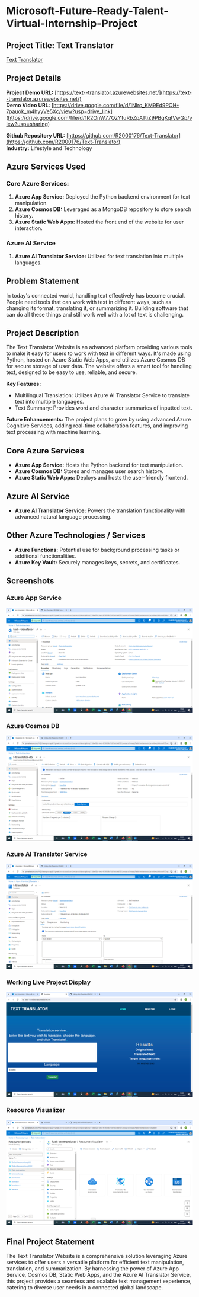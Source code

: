 # Microsoft-Future-Ready-Talent-Virtual-Internship-Project

## Project Title: Text Translator
[Text Translator](https://text--translator.azurewebsites.net/)

## Project Details
**Project Demo URL:** [https://text--translator.azurewebsites.net/](https://text--translator.azurewebsites.net/)  
**Demo Video URL:**  [https://drive.google.com/file/d/1Nlrc_KM9Ed9POH-7pauok_m4hyyVe5Xc/view?usp=drive_link] 
                         (https://drive.google.com/file/d/1R2OnW77QzYfuRbZpATtiZ9PBqKqtVwGp/view?usp=sharing)
                         
**Github Repository URL:** [https://github.com/R2000176/Text-Translator](https://github.com/R2000176/Text-Translator)  
**Industry:** Lifestyle and Technology

## Azure Services Used

### Core Azure Services:
1. **Azure App Service:** Deployed the Python backend environment for text manipulation.
2. **Azure Cosmos DB:** Leveraged as a MongoDB repository to store search history.
3. **Azure Static Web Apps:** Hosted the front end of the website for user interaction.

### Azure AI Service
1. **Azure AI Translator Service:** Utilized for text translation into multiple languages.

## Problem Statement
In today's connected world, handling text effectively has become crucial. People need tools that can work with text in different ways, such as changing its format, translating it, or summarizing it. Building software that can do all these things and still work well with a lot of text is challenging.

## Project Description
The Text Translator Website is an advanced platform providing various tools to make it easy for users to work with text in different ways. It's made using Python, hosted on Azure Static Web Apps, and utilizes Azure Cosmos DB for secure storage of user data. The website offers a smart tool for handling text, designed to be easy to use, reliable, and secure.

**Key Features:**
- Multilingual Translation: Utilizes Azure AI Translator Service to translate text into multiple languages.
- Text Summary: Provides word and character summaries of inputted text.

**Future Enhancements:**
The project plans to grow by using advanced Azure Cognitive Services, adding real-time collaboration features, and improving text processing with machine learning.

## Core Azure Services
- **Azure App Service:** Hosts the Python backend for text manipulation.
- **Azure Cosmos DB:** Stores and manages user search history.
- **Azure Static Web Apps:** Deploys and hosts the user-friendly frontend.

## Azure AI Service
- **Azure AI Translator Service:** Powers the translation functionality with advanced natural language processing.

## Other Azure Technologies / Services
- **Azure Functions:** Potential use for background processing tasks or additional functionalities.
- **Azure Key Vault:** Securely manages keys, secrets, and certificates.

## Screenshots

### Azure App Service
![Azure App Service](./screenshots/app-service.png)

### Azure Cosmos DB
![Azure Cosmos DB](./screenshots/translator-db.png)

### Azure AI Translator Service
![Azure AI Translator Service](./screenshots/translator.png)

### Working Live Project Display
![Working Live Project](./screenshots/text-translator.png)

### Resource Visualizer
![Resource Visualizer](./screenshots/resource-visu.png)

## Final Project Statement
The Text Translator Website is a comprehensive solution leveraging Azure services to offer users a versatile platform for efficient text manipulation, translation, and summarization. By harnessing the power of Azure App Service, Cosmos DB, Static Web Apps, and the Azure AI Translator Service, this project provides a seamless and scalable text management experience, catering to diverse user needs in a connected global landscape.
